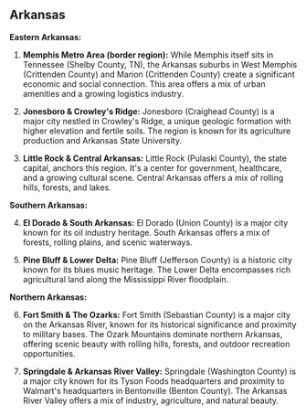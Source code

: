 ## Arkansas

**Eastern Arkansas:**

1. **Memphis Metro Area (border region):** While Memphis itself sits in Tennessee (Shelby County, TN), the Arkansas suburbs in West Memphis (Crittenden County) and Marion (Crittenden County) create a significant economic and social connection. This area offers a mix of urban amenities and a growing logistics industry.

2. **Jonesboro & Crowley's Ridge:** Jonesboro (Craighead County) is a major city nestled in Crowley's Ridge, a unique geologic formation with higher elevation and fertile soils. The region is known for its agriculture production and Arkansas State University.

3. **Little Rock & Central Arkansas:** Little Rock (Pulaski County), the state capital, anchors this region. It's a center for government, healthcare, and a growing cultural scene. Central Arkansas offers a mix of rolling hills, forests, and lakes.

**Southern Arkansas:**

4. **El Dorado & South Arkansas:** El Dorado (Union County) is a major city known for its oil industry heritage. South Arkansas offers a mix of forests, rolling plains, and scenic waterways.

5. **Pine Bluff & Lower Delta:** Pine Bluff (Jefferson County) is a historic city known for its blues music heritage. The Lower Delta encompasses rich agricultural land along the Mississippi River floodplain.

**Northern Arkansas:**

6. **Fort Smith & The Ozarks:** Fort Smith (Sebastian County) is a major city on the Arkansas River, known for its historical significance and proximity to military bases. The Ozark Mountains dominate northern Arkansas, offering scenic beauty with rolling hills, forests, and outdoor recreation opportunities.

7. **Springdale & Arkansas River Valley:** Springdale (Washington County) is a major city known for its Tyson Foods headquarters and proximity to Walmart's headquarters in Bentonville (Benton County). The Arkansas River Valley offers a mix of industry, agriculture, and natural beauty.
